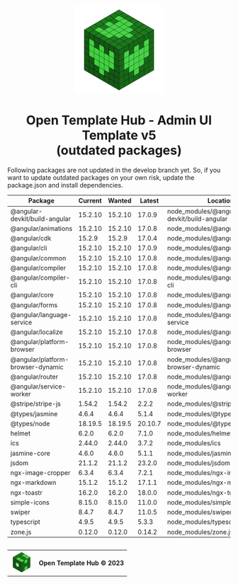 <p align="center">
  <a href="https://opentemplatehub.com">
    <img src="https://raw.githubusercontent.com/open-template-hub/open-template-hub.github.io/master/assets/logo/ui/admin-ui-logo.png" alt="Logo" width=200>
  </a>
</p>


<h1 align="center">
Open Template Hub - Admin UI Template v5
  <br/>
(outdated packages)
</h1>

Following packages are not updated in the develop branch yet. So, if you want to update outdated packages on your own risk, update the package.json and install dependencies.

| Package | Current | Wanted | Latest | Location |
| --- | --- | --- | --- | --- |
| @angular-devkit/build-angular | 15.2.10 | 15.2.10 | 17.0.9 | node_modules/@angular-devkit/build-angular |
| @angular/animations | 15.2.10 | 15.2.10 | 17.0.8 | node_modules/@angular/animations |
| @angular/cdk | 15.2.9 | 15.2.9 | 17.0.4 | node_modules/@angular/cdk |
| @angular/cli | 15.2.10 | 15.2.10 | 17.0.9 | node_modules/@angular/cli |
| @angular/common | 15.2.10 | 15.2.10 | 17.0.8 | node_modules/@angular/common |
| @angular/compiler | 15.2.10 | 15.2.10 | 17.0.8 | node_modules/@angular/compiler |
| @angular/compiler-cli | 15.2.10 | 15.2.10 | 17.0.8 | node_modules/@angular/compiler-cli |
| @angular/core | 15.2.10 | 15.2.10 | 17.0.8 | node_modules/@angular/core |
| @angular/forms | 15.2.10 | 15.2.10 | 17.0.8 | node_modules/@angular/forms |
| @angular/language-service | 15.2.10 | 15.2.10 | 17.0.8 | node_modules/@angular/language-service |
| @angular/localize | 15.2.10 | 15.2.10 | 17.0.8 | node_modules/@angular/localize |
| @angular/platform-browser | 15.2.10 | 15.2.10 | 17.0.8 | node_modules/@angular/platform-browser |
| @angular/platform-browser-dynamic | 15.2.10 | 15.2.10 | 17.0.8 | node_modules/@angular/platform-browser-dynamic |
| @angular/router | 15.2.10 | 15.2.10 | 17.0.8 | node_modules/@angular/router |
| @angular/service-worker | 15.2.10 | 15.2.10 | 17.0.8 | node_modules/@angular/service-worker |
| @stripe/stripe-js | 1.54.2 | 1.54.2 | 2.2.2 | node_modules/@stripe/stripe-js |
| @types/jasmine | 4.6.4 | 4.6.4 | 5.1.4 | node_modules/@types/jasmine |
| @types/node | 18.19.5 | 18.19.5 | 20.10.7 | node_modules/@types/node |
| helmet | 6.2.0 | 6.2.0 | 7.1.0 | node_modules/helmet |
| ics | 2.44.0 | 2.44.0 | 3.7.2 | node_modules/ics |
| jasmine-core | 4.6.0 | 4.6.0 | 5.1.1 | node_modules/jasmine-core |
| jsdom | 21.1.2 | 21.1.2 | 23.2.0 | node_modules/jsdom |
| ngx-image-cropper | 6.3.4 | 6.3.4 | 7.2.1 | node_modules/ngx-image-cropper |
| ngx-markdown | 15.1.2 | 15.1.2 | 17.1.1 | node_modules/ngx-markdown |
| ngx-toastr | 16.2.0 | 16.2.0 | 18.0.0 | node_modules/ngx-toastr |
| simple-icons | 8.15.0 | 8.15.0 | 11.0.0 | node_modules/simple-icons |
| swiper | 8.4.7 | 8.4.7 | 11.0.5 | node_modules/swiper |
| typescript | 4.9.5 | 4.9.5 | 5.3.3 | node_modules/typescript |
| zone.js | 0.12.0 | 0.12.0 | 0.14.2 | node_modules/zone.js |

<table align="right"><tr><td><a href="https://opentemplatehub.com"><img src="https://raw.githubusercontent.com/open-template-hub/open-template-hub.github.io/master/assets/logo/brand-logo.png" width="50px" alt="oth"/></a></td><td><b>Open Template Hub © 2023</b></td></tr></table>

